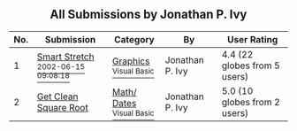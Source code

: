 ﻿<div align="center">

## All Submissions by Jonathan P\. Ivy

</div>

No.  | Submission | Category | By   | User Rating
---- | ---------- | -------- | ---- | -----------
1 | [Smart Stretch<br /><sup>2002-06-15 09:08:18</sup>](https://github.com/Planet-Source-Code/jonathan-p-ivy-smart-stretch__1-35867) | [Graphics<br /><sup>Visual Basic</sup>](../ByCategory/graphics__1-46.md) | Jonathan P\. Ivy | 4.4 (22 globes from 5 users)
2 | [Get Clean Square Root<br />](https://github.com/Planet-Source-Code/jonathan-p-ivy-get-clean-square-root__1-34053) | [Math/ Dates<br /><sup>Visual Basic</sup>](../ByCategory/math-dates__1-37.md) | Jonathan P\. Ivy | 5.0 (10 globes from 2 users)
